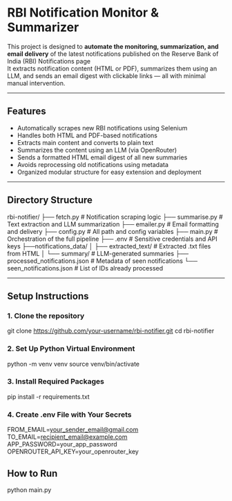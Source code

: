 # RBI Notification Monitor & Summarizer

This project is designed to **automate the monitoring, summarization, and email delivery** of the latest notifications published on the Reserve Bank of India (RBI) Notifications page  
It extracts notification content (HTML or PDF), summarizes them using an LLM, and sends an email digest with clickable links — all with minimal manual intervention.

---

## Features

- Automatically scrapes new RBI notifications using Selenium
- Handles both HTML and PDF-based notifications
- Extracts main content and converts to plain text
- Summarizes the content using an LLM (via OpenRouter)
- Sends a formatted HTML email digest of all new summaries
- Avoids reprocessing old notifications using metadata
- Organized modular structure for easy extension and deployment

---

## Directory Structure
rbi-notifier/
├── fetch.py # Notification scraping logic
├── summarise.py # Text extraction and LLM summarization
├── emailer.py # Email formatting and delivery
├── config.py # All path and config variables
├── main.py # Orchestration of the full pipeline
├── .env # Sensitive credentials and API keys
├──notifications_data/
│ ├── extracted_text/ # Extracted .txt files from HTML
│ └── summary/ # LLM-generated summaries
├── processed_notifications.json # Metadata of seen notifications
└── seen_notifications.json # List of IDs already processed

---

## Setup Instructions

### 1. Clone the repository
git clone https://github.com/your-username/rbi-notifier.git
cd rbi-notifier

### 2. Set Up Python Virtual Environment
python -m venv venv
source venv/bin/activate

### 3. Install Required Packages
pip install -r requirements.txt

### 4. Create .env File with Your Secrets
FROM_EMAIL=your_sender_email@gmail.com
TO_EMAIL=recipient_email@example.com
APP_PASSWORD=your_app_password
OPENROUTER_API_KEY=your_openrouter_key

## How to Run
python main.py
